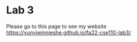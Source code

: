 # Lab 3 
Please go to this page to see my website https://yunyiwinnieshe.github.io/fa22-cse110-lab3/